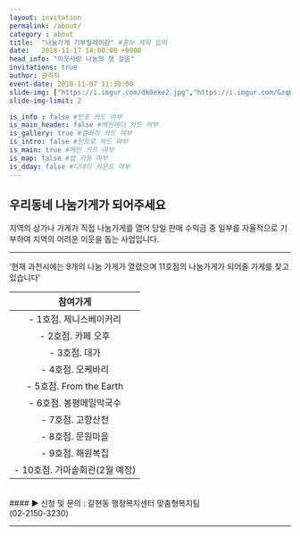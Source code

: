 ```yaml
---
layout: invitation
permalink: /about/
category : about
title:  "나눔가게 기부릴레이란" #홍보 제목 입력
date:   2018-11-17 14:00:00 +0900
head_info: "이웃사랑 나눔의 첫 걸음"
invitations: true
author: 관리자
event-date: 2018-11-07 11:30:00
slide-img: ["https://i.imgur.com/dk0eke2.jpg","https://i.imgur.com/GzqKPoF.jpg","https://i.imgur.com/VqRWaPJ.jpg","https://i.imgur.com/EB2lSVL.jpg","https://i.imgur.com/Kk3K0GK.jpg","https://i.imgur.com/gILdgIN.jpg","https://i.imgur.com/SXgPclN.jpg","https://i.imgur.com/hxVySLz.jpg","https://i.imgur.com/GZxotxw.jpg","https://i.imgur.com/UkUnbcN.jpg","https://i.imgur.com/d6dv4d1.jpg","https://i.imgur.com/RG1iejn.jpg","https://i.imgur.com/T5Up7xF.jpg","https://i.imgur.com/rPfBhAc.jpg","https://i.imgur.com/UVng4nb.jpg","https://i.imgur.com/jzBhJ1E.jpg"]
slide-img-limit: 2

is_info : false #인포 카드 여부
is_main_header: false #메인헤더 카드 여부
is_gallery: true #갤러리 카드 여부
is_intro: false #인트로 카드 여부
is_main: true #메인 카드 여부
is_map: false #맵 카등 여부
is_dday: false #디데이 카운트 여부
---
```

<!-- 홍보 주요 내용 입력 -->

## **우리동네 나눔가게가 되어주세요**

지역의 상가나 가게가 직접 나눔가게를 열어
당일 판매 수익금 중 일부를 자율적으로 기부하여
지역의 어려운 이웃을 돕는 사업입니다.

---

‘현재 과천시에는 9개의 나눔 가게가 열렸으며
11호점의 나눔가게가 되어줄 가게를 찾고 있습니다’

| 참여가게 |
|:------:|
| - 1호점. 제니스베이커리 |
| - 2호점. 카페 오후 |
| - 3호점. 대가 |
| - 4호점. 오케바리 |
| - 5호점. From the Earth |
| - 6호점. 봉평메밀막국수 |
| - 7호점. 고향산천 |
| - 8호점. 문원마을 |
| - 9호점. 해원복집 |
| - 10호점. 가마솥회관(2월 예정) |


<br>
#### ▶ 신청 및 문의 : 갈현동 행정복지센터 맞춤형복지팀<br>(02-2150-3230)


---
